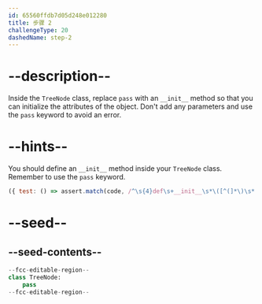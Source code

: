 ```yaml
---
id: 65560ffdb7d05d248e012280
title: 步骤 2
challengeType: 20
dashedName: step-2
---
```


# --description--

Inside the `TreeNode` class, replace `pass` with an `__init__` method so that you can initialize the attributes of the object. Don't add any parameters and use the `pass` keyword to avoid an error.

# --hints--

You should define an `__init__` method inside your `TreeNode` class. Remember to use the `pass` keyword.

```js
({ test: () => assert.match(code, /^\s{4}def\s+__init__\s*\([^(]*\)\s*:/m) })
```

# --seed--

## --seed-contents--

```py
--fcc-editable-region--
class TreeNode:
    pass
--fcc-editable-region--
```
